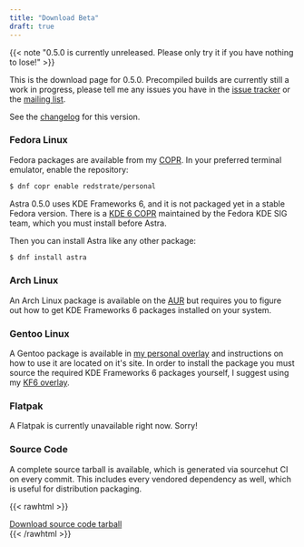 ```yaml
---
title: "Download Beta"
draft: true
---
```


{{< note "0.5.0 is currently unreleased. Please only try it if you have nothing to lose!" >}}

This is the download page for 0.5.0. Precompiled builds are currently still a work in progress, please tell me any issues you have in the [issue tracker](https://todo.sr.ht/~redstrate/astra) or the [mailing list](https://lists.sr.ht/~redstrate/public-inbox).

See the [changelog](/astra/changelog/0.5.0) for this version.

### Fedora Linux

Fedora packages are available from my [COPR](https://copr.fedorainfracloud.org/coprs/redstrate/personal/). In your preferred terminal emulator, enable the repository:

```bash
$ dnf copr enable redstrate/personal
```

Astra 0.5.0 uses KDE Frameworks 6, and it is not packaged yet in a stable Fedora version. There is a [KDE 6 COPR](https://copr.fedorainfracloud.org/coprs/g/kdesig/kde-nightly-qt6/) maintained by the Fedora KDE SIG team, which you must install before Astra.

Then you can install Astra like any other package:

```bash
$ dnf install astra
```

### Arch Linux

An Arch Linux package is available on the [AUR](https://aur.archlinux.org/packages/astra-launcher-git) but requires you to figure out how to get KDE Frameworks 6 packages installed on your system.

### Gentoo Linux

A Gentoo package is available in [my personal overlay](https://git.sr.ht/~redstrate/overlay) and instructions on how to use it are located on it's site. In order to install the package you must source the required KDE Frameworks 6 packages yourself, I suggest using my [KF6 overlay](https://git.sr.ht/~redstrate/kf6-overlay).

### Flatpak

A Flatpak is currently unavailable right now. Sorry!

### Source Code

A complete source tarball is available, which is generated via sourcehut CI on every commit. This includes every vendored dependency as well, which is useful for distribution packaging.

{{< rawhtml >}}
<div class="buttons">
<a class="blurb-button" href="https://xiv.zone/distrib/astra/git/astra-source.tar.gz" download>Download source code tarball</a>
</div>
{{< /rawhtml >}}
